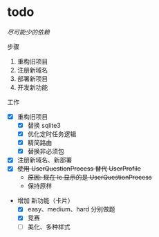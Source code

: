 # todo

*尽可能少的依赖*

步骤

1. 重构旧项目
2. 注册新域名
3. 部署新项目
4. 开发新功能

工作

- [x] 重构旧项目
    - [x] 替换 sqlite3
    - [x] 优化定时任务逻辑
    - [x] 精简路由
    - [x] 替换非必须包
- [x] 注册新域名、新部署
- [x] ~~使用 UserQuestionProcess 替代 UserProfile~~
  - ~~原因: 现在 lc 显示的是 UserQuestionProcess~~
  - 保持原样
- 增加 新功能（卡片）
  - [x] easy、medium、hard 分别做题
  - [x] 竞赛
  - [ ] 美化、多种样式
